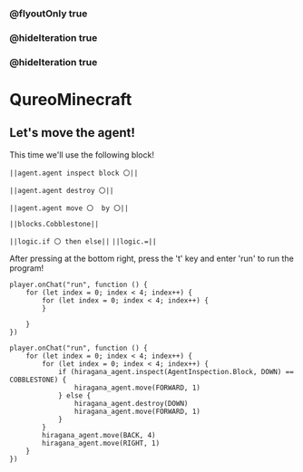 ### @flyoutOnly true
### @hideIteration true
### @hideIteration true
# QureoMinecraft

## Let's move the agent!

This time we'll use the following block!

``||agent.agent inspect block 〇||``

``||agent.agent destroy 〇||``

``||agent.agent move 〇  by 〇||``

``||blocks.Cobblestone||``

``||logic.if 〇 then else||``
``||logic.=||``


After pressing [](https://raw.githubusercontent.com/camp-minecraft/TechkidsCampTutorial/master/images/playbutton.png) at the bottom right, press the 't' key and enter 'run' to run the program!

```template
player.onChat("run", function () {
    for (let index = 0; index < 4; index++) {
        for (let index = 0; index < 4; index++) {
        }

    }
})
```
```ghost
player.onChat("run", function () {
    for (let index = 0; index < 4; index++) {
        for (let index = 0; index < 4; index++) {
            if (hiragana_agent.inspect(AgentInspection.Block, DOWN) == COBBLESTONE) {
                hiragana_agent.move(FORWARD, 1)
            } else {
                hiragana_agent.destroy(DOWN)
                hiragana_agent.move(FORWARD, 1)
            }
        }
        hiragana_agent.move(BACK, 4)
        hiragana_agent.move(RIGHT, 1)
    }
})
```